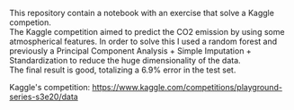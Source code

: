This repository contain a notebook with an exercise that solve a Kaggle competion. \
The Kaggle competition aimed to predict the CO2 emission by using some atmospherical features. In order to solve this I used a random forest and previously a Principal Component Analysis + Simple Imputation + Standardization to reduce the huge dimensionality of the data.\
The final result is good, totalizing a 6.9% error in the test set.


Kaggle's competition: https://www.kaggle.com/competitions/playground-series-s3e20/data

